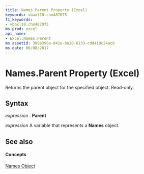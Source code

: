 ```yaml
---
title: Names.Parent Property (Excel)
keywords: vbaxl10.chm487075
f1_keywords:
- vbaxl10.chm487075
ms.prod: excel
api_name:
- Excel.Names.Parent
ms.assetid: 389a398a-d41e-ba20-6133-cdd410c24ac0
ms.date: 06/08/2017
---
```



# Names.Parent Property (Excel)

Returns the parent object for the specified object. Read-only.


## Syntax

 _expression_ . **Parent**

 _expression_ A variable that represents a **Names** object.


## See also


#### Concepts


[Names Object](Excel.Names.md)

